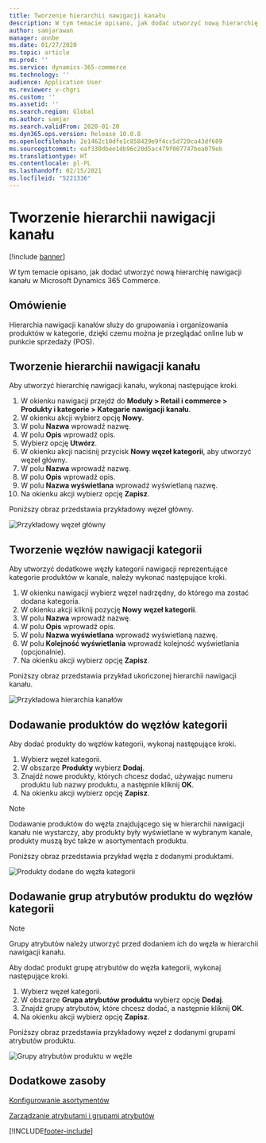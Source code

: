 ```yaml
---
title: Tworzenie hierarchii nawigacji kanału
description: W tym temacie opisano, jak dodać utworzyć nową hierarchię nawigacji kanału w Microsoft Dynamics 365 Commerce.
author: samjarawan
manager: annbe
ms.date: 01/27/2020
ms.topic: article
ms.prod: ''
ms.service: dynamics-365-commerce
ms.technology: ''
audience: Application User
ms.reviewer: v-chgri
ms.custom: ''
ms.assetid: ''
ms.search.region: Global
ms.author: samjar
ms.search.validFrom: 2020-01-20
ms.dyn365.ops.version: Release 10.0.8
ms.openlocfilehash: 2e1462c10dfe1c858429e9f4cc5d720ca43df609
ms.sourcegitcommit: eaf330dbee1db96c20d5ac479f007747bea079eb
ms.translationtype: HT
ms.contentlocale: pl-PL
ms.lasthandoff: 02/15/2021
ms.locfileid: "5221336"
---
```

# <a name="create-a-channel-navigation-hierarchy"></a>Tworzenie hierarchii nawigacji kanału


[!include [banner](includes/banner.md)]

W tym temacie opisano, jak dodać utworzyć nową hierarchię nawigacji kanału w Microsoft Dynamics 365 Commerce.

## <a name="overview"></a>Omówienie

Hierarchia nawigacji kanałów służy do grupowania i organizowania produktów w kategorie, dzięki czemu można je przeglądać online lub w punkcie sprzedaży (POS).

## <a name="create-a-channel-navigation-hierarchy"></a>Tworzenie hierarchii nawigacji kanału

Aby utworzyć hierarchię nawigacji kanału, wykonaj następujące kroki.

1. W okienku nawigacji przejdź do **Moduły \> Retail i commerce \> Produkty i kategorie \> Kategarie nawigacji kanału**.
1. W okienku akcji wybierz opcję **Nowy**.
1. W polu **Nazwa** wprowadź nazwę.
1. W polu **Opis** wprowadź opis.
1. Wybierz opcję **Utwórz**.
1. W okienku akcji naciśnij przycisk **Nowy węzeł kategorii**, aby utworzyć węzeł główny.
1. W polu **Nazwa** wprowadź nazwę.
1. W polu **Opis** wprowadź opis.
1. W polu **Nazwa wyświetlana** wprowadź wyświetlaną nazwę.
1. Na okienku akcji wybierz opcję **Zapisz**.

Poniższy obraz przedstawia przykładowy węzeł główny.

![Przykładowy węzeł główny](media/create-channel-hierarchy-1.png)

## <a name="create-navigation-category-nodes"></a>Tworzenie węzłów nawigacji kategorii

Aby utworzyć dodatkowe węzły kategorii nawigacji reprezentujące kategorie produktów w kanale, należy wykonać następujące kroki.

1. W okienku nawigacji wybierz węzeł nadrzędny, do którego ma zostać dodana kategoria.
1. W okienku akcji kliknij pozycję **Nowy węzeł kategorii**.
1. W polu **Nazwa** wprowadź nazwę.
1. W polu **Opis** wprowadź opis.
1. W polu **Nazwa wyświetlana** wprowadź wyświetlaną nazwę.
1. W polu **Kolejność wyświetlania** wprowadź kolejność wyświetlania (opcjonalnie).
1. Na okienku akcji wybierz opcję **Zapisz**.

Poniższy obraz przedstawia przykład ukończonej hierarchii nawigacji kanału.

![Przykładowa hierarchia kanałów](media/create-channel-hierarchy-2.png)

## <a name="add-products-to-category-nodes"></a>Dodawanie produktów do węzłów kategorii

Aby dodać produkty do węzłów kategorii, wykonaj następujące kroki.

1. Wybierz węzeł kategorii.
1. W obszarze **Produkty** wybierz **Dodaj**.
1. Znajdź nowe produkty, których chcesz dodać, używając numeru produktu lub nazwy produktu, a następnie kliknij **OK**.
1. Na okienku akcji wybierz opcję **Zapisz**.

> [!NOTE]
> Dodawanie produktów do węzła znajdującego się w hierarchii nawigacji kanału nie wystarczy, aby produkty były wyświetlane w wybranym kanale, produkty muszą być także w asortymentach produktu.

Poniższy obraz przedstawia przykład węzła z dodanymi produktami.

![Produkty dodane do węzła kategorii](media/create-channel-hierarchy-3.png)

## <a name="add-product-attribute-groups-to-category-nodes"></a>Dodawanie grup atrybutów produktu do węzłów kategorii

> [!NOTE]
> Grupy atrybutów należy utworzyć przed dodaniem ich do węzła w hierarchii nawigacji kanału.

Aby dodać produkt grupę atrybutów do węzła kategorii, wykonaj następujące kroki.

1. Wybierz węzeł kategorii.
1. W obszarze **Grupa atrybutów produktu** wybierz opcję **Dodaj**.
1. Znajdź grupy atrybutów, które chcesz dodać, a następnie kliknij **OK**.
1. Na okienku akcji wybierz opcję **Zapisz**.

Poniższy obraz przedstawia przykładowy węzeł z dodanymi grupami atrybutów produktu.

![Grupy atrybutów produktu w węźle](media/create-channel-hierarchy-4.png)

## <a name="additional-resources"></a>Dodatkowe zasoby

[Konfigurowanie asortymentów](set-up-assortments.md)

[Zarządzanie atrybutami i grupami atrybutów](attribute-attributegroups-lifecycle.md)


[!INCLUDE[footer-include](../includes/footer-banner.md)]